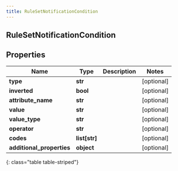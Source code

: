 ```yaml
---
title: RuleSetNotificationCondition
---
```

## RuleSetNotificationCondition

## Properties

|Name | Type | Description | Notes|
|------------ | ------------- | ------------- | -------------|
| **type** | **str** |  | [optional] |
| **inverted** | **bool** |  | [optional] |
| **attribute_name** | **str** |  | [optional] |
| **value** | **str** |  | [optional] |
| **value_type** | **str** |  | [optional] |
| **operator** | **str** |  | [optional] |
| **codes** | **list[str]** |  | [optional] |
| **additional_properties** | **object** |  | [optional] |
{: class="table table-striped"}


